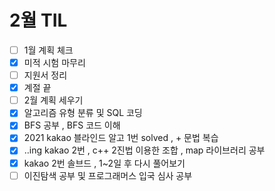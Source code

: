 # 2월 TIL

- [ ] 1월 계획 체크
- [x] 미적 시험 마무리  
- [ ] 지원서 정리
- [x] 계절 끝
- [ ] 2월 계획 세우기
- [x] 알고리즘 유형 분류 및 SQL 코딩
- [x] BFS 공부 , BFS 코드 이해
- [x] 2021 kakao 블라인드 알고 1번 solved , + 문법 복습
- [x] ..ing kakao 2번 , c++ 2진법 이용한 조합 , map 라이브러리 공부
- [x] kakao 2번 솔브드 , 1~2일 후 다시 풀어보기
- [ ] 이진탐색 공부 및 프로그래머스 입국 심사 공부
